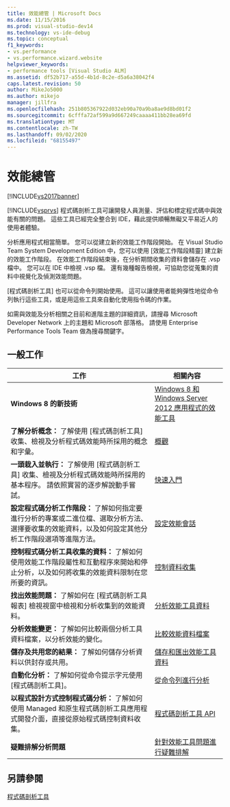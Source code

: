 ```yaml
---
title: 效能總管 | Microsoft Docs
ms.date: 11/15/2016
ms.prod: visual-studio-dev14
ms.technology: vs-ide-debug
ms.topic: conceptual
f1_keywords:
- vs.performance
- vs.performance.wizard.website
helpviewer_keywords:
- performance tools [Visual Studio ALM]
ms.assetid: df52b717-a55d-4b1d-8c2e-d5a6a38042f4
caps.latest.revision: 50
author: MikeJo5000
ms.author: mikejo
manager: jillfra
ms.openlocfilehash: 251b805367922d032eb90a70a9ba8ae9d8bd01f2
ms.sourcegitcommit: 6cfffa72af599a9d667249caaaa411bb28ea69fd
ms.translationtype: MT
ms.contentlocale: zh-TW
ms.lasthandoff: 09/02/2020
ms.locfileid: "68155497"
---
```

# <a name="performance-explorer"></a>效能總管
[!INCLUDE[vs2017banner](../includes/vs2017banner.md)]

[!INCLUDE[vsprvs](../includes/vsprvs-md.md)] 程式碼剖析工具可讓開發人員測量、評估和標定程式碼中與效能有關的問題。 這些工具已經完全整合到 IDE，藉此提供順暢無礙又平易近人的使用者體驗。  
  
 分析應用程式相當簡單。 您可以從建立新的效能工作階段開始。 在 Visual Studio Team System Development Edition 中，您可以使用 [效能工作階段精靈] 建立新的效能工作階段。 在效能工作階段結束後，在分析期間收集的資料會儲存在 .vsp 檔中。 您可以在 IDE 中檢視 .vsp 檔。 還有幾種報告檢視，可協助您從蒐集的資料中視覺化及偵測效能問題。  
  
 [程式碼剖析工具] 也可以從命令列開始使用。 這可以讓使用者能夠彈性地從命令列執行這些工具，或是用這些工具來自動化使用指令碼的作業。  
  
 如需與效能及分析相關之目前和進階主題的詳細資訊，請搜尋 Microsoft Developer Network 上的主題和 Microsoft 部落格。 請使用 Enterprise Performance Tools Team 做為搜尋關鍵字。  
  
## <a name="common-tasks"></a>一般工作  
  
|工作|相關內容|  
|----------|---------------------|  
|**Windows 8 的新技術**|[Windows 8 和 Windows Server 2012 應用程式的效能工具](../profiling/performance-tools-on-windows-8-and-windows-server-2012-applications.md)|  
|**了解分析概念：** 了解使用 [程式碼剖析工具] 收集、檢視及分析程式碼效能時所採用的概念和字彙。|[概觀](../profiling/overviews-performance-tools.md)|  
|**一頭栽入並執行：** 了解使用 [程式碼剖析工具] 收集、檢視及分析程式碼效能時所採用的基本程序。 請依照實習的逐步解說動手嘗試。|[快速入門](../profiling/getting-started-with-performance-tools.md)|  
|**設定程式碼分析工作階段：** 了解如何指定要進行分析的專案或二進位檔、選取分析方法、選擇要收集的效能資料，以及如何設定其他分析工作階段選項等進階方法。|[設定效能會話](../profiling/configuring-performance-sessions.md)|  
|**控制程式碼分析工具收集的資料：** 了解如何使用效能工作階段屬性和互動程序來開始和停止分析，以及如何將收集的效能資料限制在您所要的資訊。|[控制資料收集](../profiling/controlling-data-collection.md)|  
|**找出效能問題：** 了解如何在 [程式碼剖析工具報表] 檢視視窗中檢視和分析收集到的效能資料。|[分析效能工具資料](../profiling/analyzing-performance-tools-data.md)|  
|**分析效能變更：** 了解如何比較兩個分析工具資料檔案，以分析效能的變化。|[比較效能資料檔案](../profiling/comparing-performance-data-files.md)|  
|**儲存及共用您的結果：** 了解如何儲存分析資料以供封存或共用。|[儲存和匯出效能工具資料](../profiling/saving-and-exporting-performance-tools-data.md)|  
|**自動化分析：** 了解如何從命令提示字元使用 [程式碼剖析工具]。|[從命令列進行分析](../profiling/using-the-profiling-tools-from-the-command-line.md)|  
|**以程式設計方式控制程式碼分析：** 了解如何使用 Managed 和原生程式碼剖析工具應用程式開發介面，直接從原始程式碼控制資料收集。|[程式碼剖析工具 API](../profiling/profiling-tools-apis.md)|  
|**疑難排解分析問題**|[針對效能工具問題進行疑難排解](../profiling/troubleshooting-performance-tools-issues.md)|  
  
## <a name="see-also"></a>另請參閱  
 [程式碼剖析工具](../profiling/profiling-tools.md)
